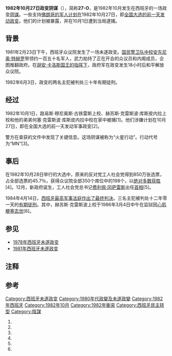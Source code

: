 **1982年10月27日政变阴谋**（），简称**27-O**，是1982年10月发生在西班牙的一场政变[阴谋](https://zh.wikipedia.org/wiki/阴谋 "wikilink")。一些支持[佛朗哥的军人计划在](https://zh.wikipedia.org/wiki/佛朗哥主义 "wikilink")1982年10月27日，即[全国大选的前一天发动](https://zh.wikipedia.org/wiki/1982年西班牙大选 "wikilink")[政变](https://zh.wikipedia.org/wiki/政变 "wikilink")。他们的计划被暴露，并在10月1日遭到当局逮捕。

## 背景

1981年2月23日下午，西班牙众议院发生了一场未遂政变。[国民警卫队中校](../Page/西班牙国民警卫队.md "wikilink")[安东尼奥·特赫罗](../Page/安东尼奥·特赫罗.md "wikilink")带领约一百五十名军人，武力劫持了正在开会的众议员和内阁成员，企图推翻政府。在[胡安·卡洛斯国王的指挥下](../Page/胡安·卡洛斯一世.md "wikilink")，政府军在政变发生18小时后和平解放众议院。

1982年6月3日，政变的两名主犯被判处三十年有期徒刑。

## 经过

1982年10月1日，路易斯·穆尼奥斯·古铁雷斯上校、赫苏斯·克雷斯波·库斯皮内拉上校和他的弟弟何塞·克雷斯波·库斯皮内拉中校在家中被捕\[1\]。他们涉嫌计划在10月27日，即在全国大选的前一天发动军事政变\[2\]。

警方在查获的文件中发现了关键信息。这场阴谋被称为“火星行动”。行动代号为“MN”\[3\]。

## 事后

在1982年10月28日举行的大选中，原来的反对党工人社会党得到850万张选票，占全部选票的45.7％，获得众议院全部350个席位中的198个，以[绝对多数获胜](https://zh.wikipedia.org/wiki/绝对多数 "wikilink")\[4\]。12月，新政府诞生，工人社会党总书记[费利佩·冈萨雷斯](../Page/费利佩·冈萨雷斯.md "wikilink")出任[首相](../Page/西班牙首相.md "wikilink")\[5\]。

1984年4月14日，[西班牙最高军事法庭作出了最终判决](https://zh.wikipedia.org/wiki/西班牙最高军事法庭 "wikilink")。三名主犯被判处十二年零一天的[有期徒刑](../Page/有期徒刑.md "wikilink")。其中，赫苏斯·克雷斯波上校于1986年3月4日中午在监狱因[心肌梗塞去世](https://zh.wikipedia.org/wiki/心肌梗塞 "wikilink")\[6\]。

## 参见

  - [1978年西班牙未遂政变](https://zh.wikipedia.org/wiki/银河行动 "wikilink")
  - [1981年西班牙未遂政变](../Page/1981年西班牙未遂政变.md "wikilink")

## 注释

## 参考

[Category:西班牙未遂政变](https://zh.wikipedia.org/wiki/Category:西班牙未遂政变 "wikilink") [Category:1980年代政變及未遂政變](https://zh.wikipedia.org/wiki/Category:1980年代政變及未遂政變 "wikilink") [Category:1982年西班牙](https://zh.wikipedia.org/wiki/Category:1982年西班牙 "wikilink") [Category:1982年10月](https://zh.wikipedia.org/wiki/Category:1982年10月 "wikilink") [Category:1982年衝突](https://zh.wikipedia.org/wiki/Category:1982年衝突 "wikilink") [Category:西班牙民主转型](https://zh.wikipedia.org/wiki/Category:西班牙民主转型 "wikilink") [Category:陰謀](https://zh.wikipedia.org/wiki/Category:陰謀 "wikilink")

1.
2.
3.
4.
5.
6.